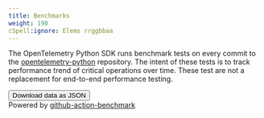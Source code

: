 ```yaml
---
title: Benchmarks
weight: 190
cSpell:ignore: Elems rrggbbaa
---
```


<link rel="stylesheet" href="/css/benchmarks.css">

<style>
  @media (min-width: 100px) {
  #main h3 {
      font-size: 0.9rem;
      font-weight: bold;
      word-break: break-all;
     }
  }
</style>

The OpenTelemetry Python SDK runs benchmark tests on every commit to the
[opentelemetry-python](https://github.com/open-telemetry/opentelemetry-python/)
repository. The intent of these tests is to track performance trend of critical
operations over time. These test are not a replacement for end-to-end
performance testing.

  <div class="container">
    <main id="main"></main>
  </div>

  <footer><button id="dl-button">Download data as JSON</button>
    <div class="spacer"></div>
    <div class="small">Powered by <a rel="noopener"
        href="https://github.com/marketplace/actions/continuous-benchmark">github-action-benchmark</a></div>
  </footer>

  <script src="https://cdn.jsdelivr.net/npm/chart.js@2.9.2/dist/Chart.min.js"></script>

  <script src="https://open-telemetry.github.io/opentelemetry-python/benchmarks/data.js"></script>

  <script id="main-script">
    'use strict';
    (function() {
      const COLORS = [
        "#48aaf9",
        "#8a3ef2",
        "#78eeda",
        "#d78000",
        "#1248b3",
        "#97dbfc",
        "#006174",
        "#00b6b6",
        "#854200",
        "#f3c8ad",
        "#410472",
      ];

      function init() {
        function collectBenchesPerTestCase(entries) {
          const map = new Map();
          for (const entry of entries) {
            const {commit, date, tool, benches} = entry;
            for (const bench of benches) {
              const result = { commit, date, tool, bench };
              const arr = map.get(bench.name);
              if (arr === undefined) {
                map.set(bench.name, [result]);
              } else {
                arr.push(result);
              }
            }
          }
          return map;
        }

        const data = window.BENCHMARK_DATA;

        // Render footer
        document.getElementById('dl-button').onclick = () => {
          const dataUrl = 'data:,' + JSON.stringify(data, null, 2);
          const a = document.createElement('a');
          a.href = dataUrl;
          a.download = 'benchmark_data.json';
          a.click();
        };

        // Prepare data points for charts
        return Object.keys(data.entries).map(name => ({
          name,
          dataSet: collectBenchesPerTestCase(data.entries[name]),
        }));
      }

      function renderAllChars(dataSets) {

        function renderGraph(parent, name, dataset) {
          const chartTitle = document.createElement('h3');
          chartTitle.textContent = name;
          parent.append(chartTitle);

          const canvas = document.createElement('canvas');
          canvas.className = 'benchmark-chart';
          parent.appendChild(canvas);

          const color = COLORS[0];
          const data = {
            labels: dataset.map(d => d.commit.id.slice(0, 7)),
            datasets: [
              {
                label: name,
                data: dataset.map(d => d.bench.value),
                borderColor: color,
                backgroundColor: color + '60', // Add alpha for #rrggbbaa,
                fill: false
              }
            ],
          };
          const options = {
            scales: {
              xAxes: [
                {
                  scaleLabel: {
                    display: true,
                    labelString: 'commit',
                  },
                }
              ],
              yAxes: [
                {
                  scaleLabel: {
                    display: true,
                    labelString: dataset.length > 0 ? dataset[0].bench.unit : '',
                  },
                  ticks: {
                    beginAtZero: true,
                  }
                }
              ],
            },
            tooltips: {
              callbacks: {
                afterTitle: items => {
                  const {index} = items[0];
                  const data = dataset[index];
                  return '\n' + data.commit.message + '\n\n' + data.commit.timestamp + ' committed by @' + data.commit.committer.username + '\n';
                },
                label: item => {
                  let label = item.value;
                  const { range, unit } = dataset[item.index].bench;
                  label += ' ' + unit;
                  if (range) {
                    label += ' (' + range + ')';
                  }
                  return label;
                },
                afterLabel: item => {
                  const { extra } = dataset[item.index].bench;
                  return extra ? '\n' + extra : '';
                }
              }
            },
            onClick: (_mouseEvent, activeElems) => {
              if (activeElems.length === 0) {
                return;
              }
              // XXX: Undocumented. How can we know the index?
              const index = activeElems[0]._index;
              const url = dataset[index].commit.url;
              window.open(url, '_blank');
            },
          };

          new Chart(canvas, {
            type: 'line',
            data,
            options,
          });
        }

        function renderBenchSet(name, benchSet, main) {
          const setElem = document.createElement('div');
          setElem.className = 'benchmark-set';
          main.appendChild(setElem);

          const graphsElem = document.createElement('div');
          graphsElem.className = 'benchmark-graphs';
          setElem.appendChild(graphsElem);

          for (const [benchName, benches] of benchSet.entries()) {
            renderGraph(graphsElem, benchName, benches)
          }
        }

        const main = document.getElementById('main');
        for (const {name, dataSet} of dataSets) {
          renderBenchSet(name, dataSet, main);
        }
      }

      renderAllChars(init()); // Start
    })();  
</script>
